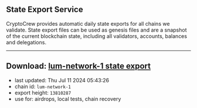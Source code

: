 ## State Export Service
CryptoCrew provides automatic daily state exports for all chains we validate. State export files can be used as genesis files and are a snapshot of the current blockchain state, including all validators, accounts, balances and delegations.

---
**Download: [lum-network-1 state export](https://dl-eu2.ccvalidators.com/SERVICE/lumnetwork/lum-network-1_export_13810287.json)**
---

- last updated: Thu Jul 11 2024 05:43:26
- chain id: `lum-network-1`
- export height: `13810287`
- use for: airdrops, local tests, chain recovery
